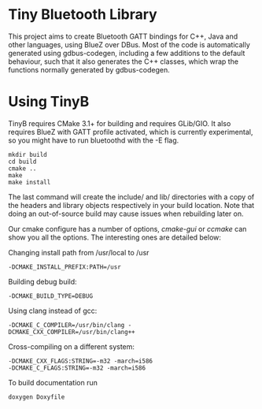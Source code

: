 Tiny Bluetooth Library
=============

This project aims to create Bluetooth GATT bindings for C++, Java and other
languages, using BlueZ over DBus. Most of the code is automatically
generated using gdbus-codegen, including a few additions to the default
behaviour, such that it also generates the C++ classes, which wrap the functions
normally generated by gdbus-codegen.

Using TinyB
============

TinyB requires CMake 3.1+ for building and requires GLib/GIO. It also requires BlueZ with GATT profile activated, which is currently experimental, so you might have to run bluetoothd with the -E flag.

~~~~~~~~~~~~~{.sh}
mkdir build
cd build
cmake ..
make
make install
~~~~~~~~~~~~~

The last command will create the include/ and lib/ directories with a copy of
the headers and library objects respectively in your build location. Note that
doing an out-of-source build may cause issues when rebuilding later on.

Our cmake configure has a number of options, *cmake-gui* or *ccmake* can show
you all the options. The interesting ones are detailed below:

Changing install path from /usr/local to /usr
~~~~~~~~~~~~~
-DCMAKE_INSTALL_PREFIX:PATH=/usr
~~~~~~~~~~~~~
Building debug build:
~~~~~~~~~~~~~
-DCMAKE_BUILD_TYPE=DEBUG
~~~~~~~~~~~~~
Using clang instead of gcc:
~~~~~~~~~~~~~
-DCMAKE_C_COMPILER=/usr/bin/clang -DCMAKE_CXX_COMPILER=/usr/bin/clang++
~~~~~~~~~~~~~
Cross-compiling on a different system:
~~~~~~~~~~~~~
-DCMAKE_CXX_FLAGS:STRING=-m32 -march=i586
-DCMAKE_C_FLAGS:STRING=-m32 -march=i586
~~~~~~~~~~~~~

To build documentation run 
~~~~~~~~~~~~~
doxygen Doxyfile
~~~~~~~~~~~~~
